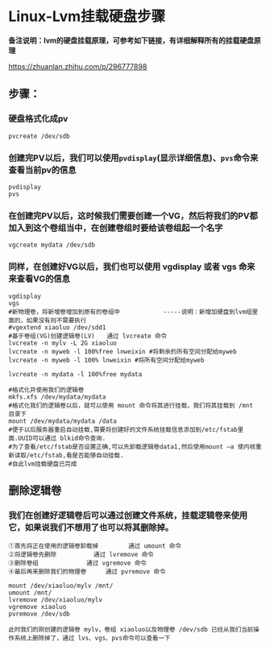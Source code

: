 # Linux-Lvm挂载硬盘步骤


**备注说明：lvm的硬盘挂载原理，可参考如下链接，有详细解释所有的挂载硬盘原理**

https://zhuanlan.zhihu.com/p/296777898

## 步骤：

### 硬盘格式化成pv

```shell
pvcreate /dev/sdb
```

### 创建完PV以后，我们可以使用`pvdisplay`(显示详细信息)、`pvs`命令来查看当前pv的信息

```shell
pvdisplay
pvs
```

### 在创建完PV以后，这时候我们需要创建一个VG，然后将我们的PV都加入到这个卷组当中，在创建卷组时要给该卷组起一个名字

```shell
vgcreate mydata /dev/sdb
```

### 同样，在创建好VG以后，我们也可以使用 vgdisplay 或者 vgs 命来来查看VG的信息

```shell
vgdisplay
vgs	
#新物理卷，将新增卷增加到原有的卷组中            -----说明：新增加硬盘到lvm组里面的，如果没有则不需要执行
#vgextend xiaoluo /dev/sdd1
#基于卷组(VG)创建逻辑卷(LV)　　通过 lvcreate 命令
lvcreate -n mylv -L 2G xiaoluo
lvcreate -n myweb -l 100%free lnweixin #将剩余的所有空间分配给myweb
lvcreate -n myweb -l 100% lnweixin #将所有空间分配给myweb

lvcreate -n mydata -l 100%free mydata

#格式化并使用我们的逻辑卷
mkfs.xfs /dev/mydata/mydata
#格式化我们的逻辑卷以后，就可以使用 mount 命令将其进行挂载，我们将其挂载到 /mnt 目录下
mount /dev/mydata/mydata /data
#便于以后服务器重启自动挂载,需要将创建好的文件系统挂载信息添加到/etc/fstab里面.UUID可以通过 blkid命令查询.
#为了查看/etc/fstab是否设置正确,可以先卸载逻辑卷data1,然后使用mount –a 使内核重新读取/etc/fstab,看是否能够自动挂载.
#自此lvm挂载硬盘已完成
```



## 删除逻辑卷

### 我们在创建好逻辑卷后可以通过创建文件系统，挂载逻辑卷来使用它，如果说我们不想用了也可以将其删除掉。

```
①首先将正在使用的逻辑卷卸载掉　　     通过 umount 命令
②将逻辑卷先删除　　		 通过 lvremove 命令
③删除卷组　　			 通过 vgremove 命令
④最后再来删除我们的物理卷　　	 通过 pvremove 命令
```

```shell
mount /dev/xiaoluo/mylv /mnt/
umount /mnt/
lvremove /dev/xiaoluo/mylv 
vgremove xiaoluo
pvremove /dev/sdb
```

`此时我们的刚创建的逻辑卷 mylv，卷组 xiaoluo以及物理卷 /dev/sdb 已经从我们当前操作系统上删除掉了，通过 lvs、vgs、pvs命令可以查看一下`


